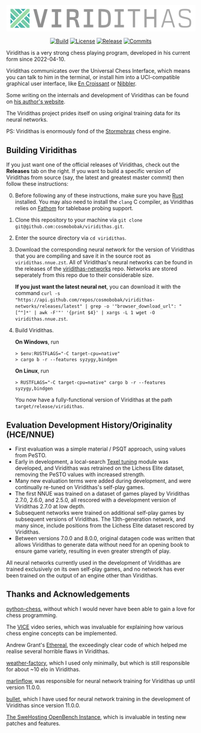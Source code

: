 <div align="center">

  ![Logo](images/logo.png)
  
  [![Build][build-badge]][build-link]
  [![License][license-badge]][license-link]
  [![Release][release-badge]][release-link]
  [![Commits][commits-badge]][commits-link]
  
</div>

Viridithas is a very strong chess playing program, developed in his current form since 2022-04-10.

Viridithas communicates over the Universal Chess Interface, which means you can talk to him in the terminal,
or install him into a UCI-compatible graphical user interface, like [En Croissant](https://encroissant.org/download) or [Nibbler](https://github.com/rooklift/nibbler).

Some writing on the internals and development of Viridithas can be found on [his author's website](https://cosmo.tardis.ac).

The Viridithas project prides itself on using original training data for its neural networks.

PS: Viridithas is enormously fond of the [Stormphrax](https://github.com/Ciekce/Stormphrax) chess engine.

## Building Viridithas

If you just want one of the official releases of Viridithas, check out the **Releases** tab on the right.
If you want to build a specific version of Viridithas from source (say, the latest and greatest master commit) then follow these instructions:

0. Before following any of these instructions, make sure you have [Rust](https://www.rust-lang.org/tools/install) installed.
   You may also need to install the `clang` C compiler, as Viridithas relies on [Fathom](https://github.com/jdart1/Fathom) for tablebase probing support.
1. Clone this repository to your machine via `git clone git@github.com:cosmobobak/viridithas.git`.
2. Enter the source directory via `cd viridithas`.
3. Download the corresponding neural network for the version of Viridithas that you are compiling and save it in the source root as `viridithas.nnue.zst`.
   All of Viridithas's neural networks can be found in the releases of the [viridithas-networks](https://github.com/cosmobobak/viridithas-networks) repo.
   Networks are stored seperately from this repo due to their considerable size.

    **If you just want the latest neural net**, you can download it with the command `curl -s "https://api.github.com/repos/cosmobobak/viridithas-networks/releases/latest" | grep -o '"browser_download_url": "[^"]*' | awk -F'"' '{print $4}' | xargs -L 1 wget -O viridithas.nnue.zst`.

4. Build Viridithas.
   
   **On Windows**, run 
   ```
   > $env:RUSTFLAGS="-C target-cpu=native"
   > cargo b -r --features syzygy,bindgen
   ``` 
   **On Linux**, run
   ```
   > RUSTFLAGS="-C target-cpu=native" cargo b -r --features syzygy,bindgen
   ```
   You now have a fully-functional version of Viridithas at the path `target/release/viridithas`.

## Evaluation Development History/Originality (HCE/NNUE)

- First evaluation was a simple material / PSQT approach, using values from PeSTO.
- Early in development, a local-search [Texel tuning](https://www.chessprogramming.org/Texel%27s_Tuning_Method) module was developed,
  and Viridithas was retrained on the Lichess Elite dataset, removing the PeSTO values with increased strength.
- Many new evaluation terms were added during development, and were continually re-tuned on Viridithas's self-play games.
- The first NNUE was trained on a dataset of games played by Viridithas 2.7.0, 2.6.0, and 2.5.0, all rescored with a development
  version of Viridithas 2.7.0 at low depth.
- Subsequent networks were trained on additional self-play games by subsequent versions of Viridithas.
  The 13th-generation network, and many since, include positions from the Lichess Elite dataset rescored by Viridithas.
- Between versions 7.0.0 and 8.0.0, original datagen code was written that allows Viridithas to generate data without need for an
  opening book to ensure game variety, resulting in even greater strength of play.

All neural networks currently used in the development of Viridithas are trained exclusively on its own self-play games,
and no network has ever been trained on the output of an engine other than Viridithas.

## Thanks and Acknowledgements

[python-chess](https://github.com/niklasf/python-chess), without which I would never have been able to gain a love for chess programming.

The [VICE](https://www.youtube.com/playlist?list=PLZ1QII7yudbc-Ky058TEaOstZHVbT-2hg) video series, which was invaluable for explaining how various chess engine concepts can be implemented.

Andrew Grant's [Ethereal](https://github.com/AndyGrant/Ethereal), the exceedingly clear code of which helped me realise several horrible flaws in Viridithas.

[weather-factory](https://github.com/dsekercioglu/weather-factory), which I used only minimally, but which is still responsible for about ~10 elo in Viridithas.

[marlinflow](https://github.com/dsekercioglu/marlinflow), was responsible for neural network training for Viridithas up until version 11.0.0.

[bullet](https://github.com/jw1912/bullet), which I have used for neural network training in the development of Viridithas since version 11.0.0.

[The SweHosting OpenBench Instance](https://chess.swehosting.se/), which is invaluable in testing new patches and features.

[build-badge]:https://img.shields.io/github/actions/workflow/status/cosmobobak/virtue/rust.yml?branch=master&logo=github&style=for-the-badge
[build-link]:https://github.com/cosmobobak/virtue/actions/workflows/rust.yml
[commits-badge]:https://img.shields.io/github/commits-since/cosmobobak/virtue/latest?style=for-the-badge
[commits-link]:https://github.com/cosmobobak/virtue/commits/master
[release-badge]:https://img.shields.io/github/v/release/cosmobobak/virtue?style=for-the-badge&label=official%20release
[release-link]:https://github.com/cosmobobak/virtue/releases/latest
[license-badge]:https://img.shields.io/github/license/cosmobobak/virtue?style=for-the-badge&label=license&color=success
[license-link]:https://github.com/cosmobobak/virtue/blob/master/LICENSE

